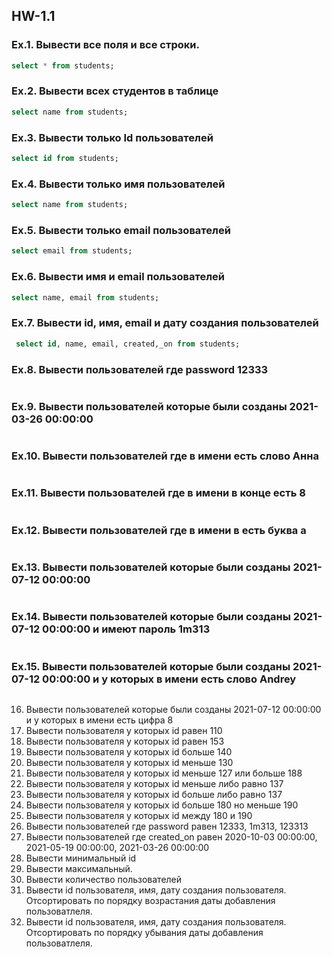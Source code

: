 ## HW-1.1


 ### Ex.1. Вывести все поля и все строки.
 ```sql
 select * from students;
 ```
 ### Ex.2. Вывести всех студентов в таблице
  ```sql
  select name from students;
 ```
 ### Ex.3. Вывести только Id пользователей
  ```sql
  select id from students;
 ```
 ### Ex.4. Вывести только имя пользователей
  ```sql
 select name from students;
 ```
 ### Ex.5. Вывести только email пользователей
  ```sql
 select email from students;
 ```
 ### Ex.6. Вывести имя и email пользователей
  ```sql
  select name, email from students;
 ```
 ### Ex.7. Вывести id, имя, email и дату создания пользователей
  ```sql
   select id, name, email, created,_on from students;
 ```
 ### Ex.8. Вывести пользователей где password 12333
  ```sql
 
 ```
 ### Ex.9. Вывести пользователей которые были созданы 2021-03-26 00:00:00
  ```sql
 
 ```
 ### Ex.10. Вывести пользователей где в имени есть слово Анна
  ```sql
 
 ```
 ### Ex.11. Вывести пользователей где в имени в конце есть 8
  ```sql
 
 ```
 ### Ex.12. Вывести пользователей где в имени в есть буква а
  ```sql
 
 ```
 ### Ex.13. Вывести пользователей которые были созданы 2021-07-12 00:00:00
  ```sql
 
 ```
 ### Ex.14. Вывести пользователей которые были созданы 2021-07-12 00:00:00 и имеют пароль 1m313
  ```sql
 
 ```
 ### Ex.15. Вывести пользователей которые были созданы 2021-07-12 00:00:00 и у которых в имени есть слово Andrey
  ```sql
 
 ```
 16. Вывести пользователей которые были созданы 2021-07-12 00:00:00 и у которых в имени есть цифра 8
 17. Вывести пользователя у которых id равен 110
 18. Вывести пользователя у которых id равен 153
 19. Вывести пользователя у которых id больше 140
 20. Вывести пользователя у которых id меньше 130
 21. Вывести пользователя у которых id меньше 127 или больше 188
 22. Вывести пользователя у которых id меньше либо равно 137
 23. Вывести пользователя у которых id больше либо равно 137
 24. Вывести пользователя у которых id больше 180 но меньше 190
 25. Вывести пользователя у которых id между 180 и 190
 26. Вывести пользователей где password равен 12333, 1m313, 123313
 27. Вывести пользователей где created_on равен 2020-10-03 00:00:00, 2021-05-19 00:00:00, 2021-03-26 00:00:00
 28. Вывести минимальный id 
 29. Вывести максимальный.
 30. Вывести количество пользователей
 31. Вывести id пользователя, имя, дату создания пользователя. Отсортировать по порядку возрастания даты добавления пользоватлеля.
 32. Вывести id пользователя, имя, дату создания пользователя. Отсортировать по порядку убывания даты добавления пользоватлеля.
